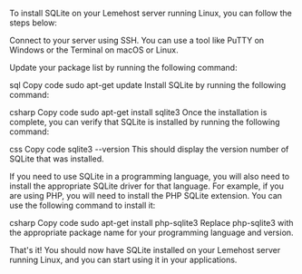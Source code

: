 To install SQLite on your Lemehost server running Linux, you can follow the steps below:

Connect to your server using SSH. You can use a tool like PuTTY on Windows or the Terminal on macOS or Linux.

Update your package list by running the following command:

sql
Copy code
sudo apt-get update
Install SQLite by running the following command:

csharp
Copy code
sudo apt-get install sqlite3
Once the installation is complete, you can verify that SQLite is installed by running the following command:

css
Copy code
sqlite3 --version
This should display the version number of SQLite that was installed.

If you need to use SQLite in a programming language, you will also need to install the appropriate SQLite driver for that language. For example, if you are using PHP, you will need to install the PHP SQLite extension. You can use the following command to install it:

csharp
Copy code
sudo apt-get install php-sqlite3
Replace php-sqlite3 with the appropriate package name for your programming language and version.

That's it! You should now have SQLite installed on your Lemehost server running Linux, and you can start using it in your applications.
